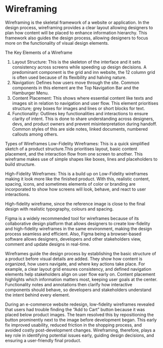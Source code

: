 # Wireframing
Wireframing is the skeletal framework of a website or application. In the design process, wireframing provides a clear layout allowing designers to plan how content will be placed to enhance information hierarchy. This framework also guides the design process, allowing designers to focus more on the functionality of visual design elements.


The Key Elements of a Wireframe
1. Layout Structure:
   This is the skeleton of the interface and it sets consistency across screens while speeding up design decisions. A predominant component is the grid and inn website, the 12
   column grid is often used because of its flexibility and halving nature.
2. Navigation:
   Defines how users move through the site. Common components in this element are the Top Navigation Bar and the Hamburger Menu.
3. Content Placement:
   This shows where essential content like texts and images sit in relation to navigation and user flow. This element prioritises structure; grey boxes for images and lines
   or short blocks for text.
5. Functionality:
   Outlines key functionalities and interactions to ensure clarity of intent. This is done to share understanding across designers, devs, and product owners and prevent
   misinterpretation during handoff. Common styles of this are side notes, linked documents, numbered callouts among others.


Types of Wireframes
Low-Fidelity Wireframes: This is a quick simplified sketch of a product structure.This prioritises layout, basic content placement, and the interaction flow from one screen to another. This wireframe makes use of simple shapes like boxes, lines and placeholders to build structure.

High-Fidelity Wireframes:
This is a build up on Low-Fidelity wireframes making it look more like the finished product. With this, realistic content, spacing, icons, and sometimes elements of color or branding are incorporated to show how screens will look, behave, and react to user interactions.

High-fidelity wireframe, since the reference image is close to the final design with realistic typography, colours and spacing.


Figma is a widely recommended tool for wireframes because of its collaborative design platform that allows designers to create low-fidelity and high-fidelity wireframes in the same environment, making the design process seamless and efficient.
Also, Figma being a browser-based software allows designers, developers and other stakeholders view, comment and update designs in real-time.


Wireframes guide the design process by establishing the basic structure of a product before visual details are added. They show how content is organized, how users navigate, and where key actions take place.
For example, a clear layout grid ensures consistency, and defined navigation elements help stakeholders align on user flow early on. Content placement highlights which information matters most, keeping user goals at the center. Functionality notes and annotations then clarify how interactive components should behave, so developers and stakeholders understand the intent behind every element.


During an e-commerce website redesign, low-fidelity wireframes revealed that users had trouble finding the “Add to Cart” button because it was placed below product images. The team resolved this by repositioning the button prominently next to the image before development began. This early fix improved usability, reduced friction in the shopping process, and avoided costly post-development changes.
Wireframing, therefore, plays a key role in identifying potential issues early, guiding design decisions, and ensuring a user-friendly final product.
